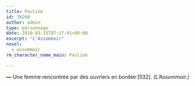 ```yaml
---
title: Pauline
id: 76260
author: admin
type: personnage
date: 2010-03-15T07:17:41+00:00
excerpt: "L'Assommoir"
novel:
  - assommoir
rm_character_name_main: Pauline

---
```

**—** Une femme rencontrée par des ouvriers en bordée [532]. _(L&rsquo;Assommoir.)_